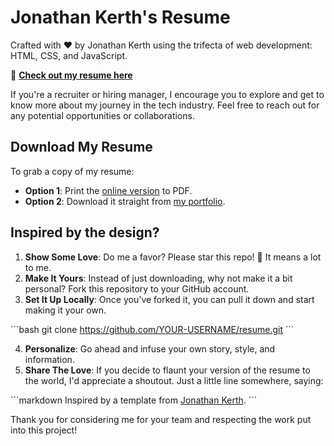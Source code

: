 # Jonathan Kerth's Resume

Crafted with ❤️ by Jonathan Kerth using the trifecta of web development: HTML, CSS, and JavaScript.

🔗 [**Check out my resume here**](https://jonathankerth.github.io/resume/)

If you're a recruiter or hiring manager, I encourage you to explore and get to know more about my journey in the tech industry. Feel free to reach out for any potential opportunities or collaborations.

## Download My Resume

To grab a copy of my resume:
- **Option 1**: Print the [online version](https://jonathankerth.github.io/resume/) to PDF.
- **Option 2**: Download it straight from [my portfolio](https://www.jonathankerth.com/Resume).

## Inspired by the design?

1. **Show Some Love**: Do me a favor? Please star this repo! 🌟 It means a lot to me.
2. **Make It Yours**: Instead of just downloading, why not make it a bit personal? Fork this repository to your GitHub account.
3. **Set It Up Locally**: Once you've forked it, you can pull it down and start making it your own.

\```bash
git clone https://github.com/YOUR-USERNAME/resume.git
\```

4. **Personalize**: Go ahead and infuse your own story, style, and information.
5. **Share The Love**: If you decide to flaunt your version of the resume to the world, I'd appreciate a shoutout. Just a little line somewhere, saying:

\```markdown
Inspired by a template from [Jonathan Kerth](https://github.com/jonathankerth).
\```


Thank you for considering me for your team and respecting the work put into this project!
